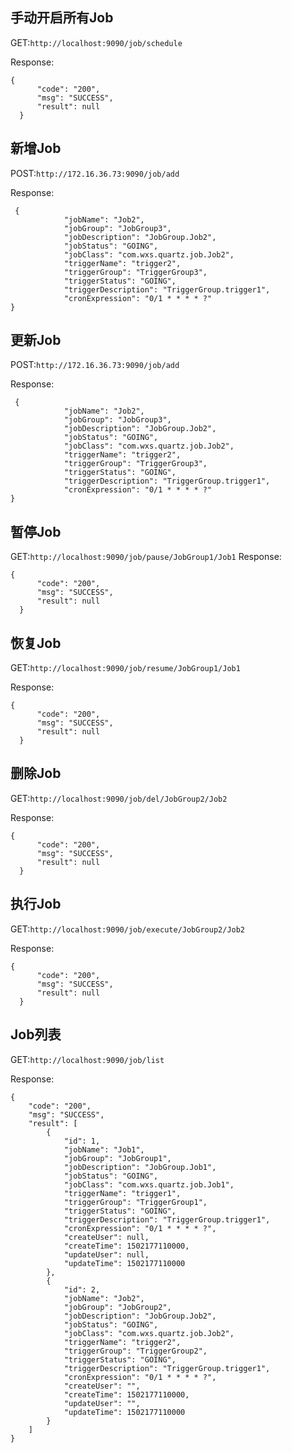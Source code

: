 ## 手动开启所有Job
GET:`http://localhost:9090/job/schedule`

Response:
```
{
      "code": "200",
      "msg": "SUCCESS",
      "result": null
  }
```

## 新增Job
   POST:`http://172.16.36.73:9090/job/add`
   
   Response:
   ```
    {
               "jobName": "Job2",
               "jobGroup": "JobGroup3",
               "jobDescription": "JobGroup.Job2",
               "jobStatus": "GOING",
               "jobClass": "com.wxs.quartz.job.Job2",
               "triggerName": "trigger2",
               "triggerGroup": "TriggerGroup3",
               "triggerStatus": "GOING",
               "triggerDescription": "TriggerGroup.trigger1",
               "cronExpression": "0/1 * * * * ?"
   }
   ```
   
   ## 更新Job
   POST:`http://172.16.36.73:9090/job/add`
   
   Response:
   ```
    {
               "jobName": "Job2",
               "jobGroup": "JobGroup3",
               "jobDescription": "JobGroup.Job2",
               "jobStatus": "GOING",
               "jobClass": "com.wxs.quartz.job.Job2",
               "triggerName": "trigger2",
               "triggerGroup": "TriggerGroup3",
               "triggerStatus": "GOING",
               "triggerDescription": "TriggerGroup.trigger1",
               "cronExpression": "0/1 * * * * ?"
   }
   ```

## 暂停Job

GET:`http://localhost:9090/job/pause/JobGroup1/Job1`
Response:
```
{
      "code": "200",
      "msg": "SUCCESS",
      "result": null
  }
```

## 恢复Job

GET:`http://localhost:9090/job/resume/JobGroup1/Job1`

Response:
```
{
      "code": "200",
      "msg": "SUCCESS",
      "result": null
  }
```

## 删除Job

GET:`http://localhost:9090/job/del/JobGroup2/Job2`

Response:
```
{
      "code": "200",
      "msg": "SUCCESS",
      "result": null
  }
```

## 执行Job
GET:`http://localhost:9090/job/execute/JobGroup2/Job2`

Response:
```
{
      "code": "200",
      "msg": "SUCCESS",
      "result": null
  }
```

## Job列表

GET:`http://localhost:9090/job/list` 
  
Response:
```
{
    "code": "200",
    "msg": "SUCCESS",
    "result": [
        {
            "id": 1,
            "jobName": "Job1",
            "jobGroup": "JobGroup1",
            "jobDescription": "JobGroup.Job1",
            "jobStatus": "GOING",
            "jobClass": "com.wxs.quartz.job.Job1",
            "triggerName": "trigger1",
            "triggerGroup": "TriggerGroup1",
            "triggerStatus": "GOING",
            "triggerDescription": "TriggerGroup.trigger1",
            "cronExpression": "0/1 * * * * ?",
            "createUser": null,
            "createTime": 1502177110000,
            "updateUser": null,
            "updateTime": 1502177110000
        },
        {
            "id": 2,
            "jobName": "Job2",
            "jobGroup": "JobGroup2",
            "jobDescription": "JobGroup.Job2",
            "jobStatus": "GOING",
            "jobClass": "com.wxs.quartz.job.Job2",
            "triggerName": "trigger2",
            "triggerGroup": "TriggerGroup2",
            "triggerStatus": "GOING",
            "triggerDescription": "TriggerGroup.trigger1",
            "cronExpression": "0/1 * * * * ?",
            "createUser": "",
            "createTime": 1502177110000,
            "updateUser": "",
            "updateTime": 1502177110000
        }
    ]
}
```